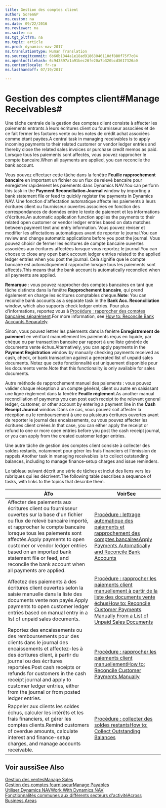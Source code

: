 ```yaml
---
title: Gestion des comptes client
author: SorenGP
ms.custom: na
ms.date: 09/22/2016
ms.reviewer: na
ms.suite: na
ms.tgt_pltfrm: na
ms.topic: article
ms.prod: dynamics-nav-2017
ms.translationtype: Human Translation
ms.sourcegitcommit: 6b60b1344a1e18ad91863046110df880f75f7c04
ms.openlocfilehash: 6c943897a1a91bec26fe20a7b320bcd3617326a0
ms.contentlocale: fr-ca
ms.lasthandoff: 07/19/2017

---
```


# <a name="manage-receivables"></a><span data-ttu-id="89294-102">Gestion des comptes client#</span><span class="sxs-lookup"><span data-stu-id="89294-102">Manage Receivables#</span></span>
<span data-ttu-id="89294-103">Une tâche centrale de la gestion des comptes client consiste à affecter les paiements entrants à leurs écritures client ou fournisseur associées et de ce fait fermer les factures vente ou les notes de crédit achat associées comme étant payées.</span><span class="sxs-lookup"><span data-stu-id="89294-103">A central task in managing receivables is to apply incoming payments to their related customer or vendor ledger entries and thereby close the related sales invoices or purchase credit memos as paid.</span></span> <span data-ttu-id="89294-104">Lorsque tous les paiements sont affectés, vous pouvez rapprocher le compte bancaire.</span><span class="sxs-lookup"><span data-stu-id="89294-104">When all payments are applied, you can reconcile the bank account.</span></span>  

<span data-ttu-id="89294-105">Vous pouvez effectuer cette tâche dans la fenêtre **Feuille rapprochement bancaire** en important un fichier ou un flux de relevé bancaire pour enregistrer rapidement les paiements dans Dynamics NAV.</span><span class="sxs-lookup"><span data-stu-id="89294-105">You can perform this task in the **Payment Reconciliation Journal** window by importing a bank statement file or feed to quickly register the payments in Dynamics NAV.</span></span> <span data-ttu-id="89294-106">Une fonction d'affectation automatique affecte les paiements à leurs écritures client ou fournisseur ouvertes associées en fonction des correspondances de données entre le texte de paiement et les informations d'écriture.</span><span class="sxs-lookup"><span data-stu-id="89294-106">An automatic application function applies the payments to their related open customer or vendor ledger entries based on data matches between payment text and entry information.</span></span> <span data-ttu-id="89294-107">Vous pouvez réviser et modifier les affectations automatiques avant de reporter le journal.</span><span class="sxs-lookup"><span data-stu-id="89294-107">You can review and change automatic applications before you post the journal.</span></span> <span data-ttu-id="89294-108">Vous pouvez choisir de fermer les écritures de compte bancaire ouvertes associées aux écritures affectées lorsque vous reportez le journal.</span><span class="sxs-lookup"><span data-stu-id="89294-108">You can choose to close any open bank account ledger entries related to the applied ledger entries when you post the journal.</span></span> <span data-ttu-id="89294-109">Cela signifie que le compte bancaire est automatiquement rapproché lorsque tous les paiements sont affectés.</span><span class="sxs-lookup"><span data-stu-id="89294-109">This means that the bank account is automatically reconciled when all payments are applied.</span></span>

<span data-ttu-id="89294-110">**Remarque** : vous pouvez rapprocher des comptes bancaires en tant que tâche distincte dans la fenêtre **Rapprochement bancaire**, qui prend également en charge les écritures comptables chèque.</span><span class="sxs-lookup"><span data-stu-id="89294-110">**Note**: You can reconcile bank accounts as a separate task in the **Bank Acc. Reconciliation** window, which also supports check ledger entries.</span></span> <span data-ttu-id="89294-111">Pour plus d'informations, reportez vous à [Procédure : rapprocher des comptes bancaires séparément](bank-how-reconcile-bank-accounts-separately.md).</span><span class="sxs-lookup"><span data-stu-id="89294-111">For more information, see [How to: Reconcile Bank Accounts Separately](bank-how-reconcile-bank-accounts-separately.md).</span></span>

<span data-ttu-id="89294-112">Sinon, vous pouvez lettrer les paiements dans la fenêtre **Enregistrement de paiement** en vérifiant manuellement les paiements reçus en liquide, par chèque ou par transaction bancaire par rapport à une liste générée de documents vente échus.</span><span class="sxs-lookup"><span data-stu-id="89294-112">Alternatively, you can apply payments in the **Payment Registration** window by manually checking payments received as cash, check, or bank transaction against a generated list of unpaid sales documents.</span></span> <span data-ttu-id="89294-113">Notez que cette fonctionnalité est uniquement disponible pour les documents vente.</span><span class="sxs-lookup"><span data-stu-id="89294-113">Note that this functionality is only available for sales documents.</span></span>

<span data-ttu-id="89294-114">Autre méthode de rapprochement manuel des paiements : vous pouvez valider chaque réception à un compte général, client ou autre en saisissant une ligne règlement dans la fenêtre **Feuille règlement**.</span><span class="sxs-lookup"><span data-stu-id="89294-114">As another manual reconciliation of payments you can post each receipt to the relevant general ledger, customer, or other account by entering a payment line in the **Cash Receipt Journal** window.</span></span> <span data-ttu-id="89294-115">Dans ce cas, vous pouvez soit affecter la réception ou le remboursement à une ou plusieurs écritures ouvertes avant de reporter le journal des encaissements, ou vous pouvez affecter les écritures client créées.</span><span class="sxs-lookup"><span data-stu-id="89294-115">In that case, you can either apply the receipt or refund to one or more open entries before you post the cash receipt journal, or you can apply from the created customer ledger entries.</span></span>

<span data-ttu-id="89294-116">Une autre tâche de gestion des comptes client consiste à collecter des soldes restants, notamment pour gérer les frais financiers et l'émission de rappels.</span><span class="sxs-lookup"><span data-stu-id="89294-116">Another task in managing receivables is to collect outstanding balances, including to manage finance-setup charges and issue reminders.</span></span>

<span data-ttu-id="89294-117">Le tableau suivant décrit une série de tâches et inclut des liens vers les rubriques qui les décrivent.</span><span class="sxs-lookup"><span data-stu-id="89294-117">The following table describes a sequence of tasks, with links to the topics that describe them.</span></span>

|<span data-ttu-id="89294-118">À</span><span class="sxs-lookup"><span data-stu-id="89294-118">To</span></span> |<span data-ttu-id="89294-119">Voir</span><span class="sxs-lookup"><span data-stu-id="89294-119">See</span></span> |
|---|----|
|<span data-ttu-id="89294-120">Affecter des paiements aux écritures client ou fournisseur ouvertes sur la base d'un fichier ou flux de relevé bancaire importé, et rapprocher le compte bancaire lorsque tous les paiements sont affectés.</span><span class="sxs-lookup"><span data-stu-id="89294-120">Apply payments to open customer or vendor ledger entries based on an imported bank statement file or feed, and reconcile the bank account when all payments are applied.</span></span>|[<span data-ttu-id="89294-121">Procédure : lettrage automatique des paiements et rapprochement des comptes bancaires</span><span class="sxs-lookup"><span data-stu-id="89294-121">Apply Payments Automatically and Reconcile Bank Accounts</span></span>](receivables-apply-payments-auto-reconcile-bank-accounts.md)|
|<span data-ttu-id="89294-122">Affectez des paiements à des écritures client ouvertes selon la saisie manuelle dans la liste des documents vente non payés.</span><span class="sxs-lookup"><span data-stu-id="89294-122">Apply payments to open customer ledger entries based on manual entry in a list of unpaid sales documents.</span></span> | [<span data-ttu-id="89294-123">Procédure : rapprocher les paiements client manuellement à partir de la liste des documents vente échus</span><span class="sxs-lookup"><span data-stu-id="89294-123">How to: Reconcile Customer Payments Manually From a List of Unpaid Sales Documents</span></span>](receivables-how-reconcile-customer-payments-list-unpaid-sales-documents.md)|
|<span data-ttu-id="89294-124">Reportez des encaissements ou des remboursements pour des clients dans le journal des encaissements et affectez-les à des écritures client, à partir du journal ou des écritures reportées.</span><span class="sxs-lookup"><span data-stu-id="89294-124">Post cash receipts or refunds for customers in the cash receipt journal and apply to customer ledger entries, either from the journal or from posted ledger entries.</span></span> | [<span data-ttu-id="89294-125">Procédure : rapprocher les paiements client manuellement</span><span class="sxs-lookup"><span data-stu-id="89294-125">How to: Reconcile Customer Payments Manually</span></span>](receivables-how-apply-sales-transactions-manually.md) |
|<span data-ttu-id="89294-126">Rappeler aux clients les soldes échus, calculer les intérêts et les frais financiers, et gérer les comptes clients.</span><span class="sxs-lookup"><span data-stu-id="89294-126">Remind customers of overdue amounts, calculate interest and finance-setup charges, and manage accounts receivable.</span></span> | [<span data-ttu-id="89294-127">Procédure : collecter des soldes restants</span><span class="sxs-lookup"><span data-stu-id="89294-127">How to: Collect Outstanding Balances</span></span>](receivables-collect-outstanding-balances.md) |

## <a name="see-also"></a><span data-ttu-id="89294-128">Voir aussi</span><span class="sxs-lookup"><span data-stu-id="89294-128">See Also</span></span>
[<span data-ttu-id="89294-129">Gestion des ventes</span><span class="sxs-lookup"><span data-stu-id="89294-129">Manage Sales</span></span>](sales-manage-sales.md)  
[<span data-ttu-id="89294-130">Gestion des comptes fournisseur</span><span class="sxs-lookup"><span data-stu-id="89294-130">Manage Payables</span></span>](payables-manage-payables.md)  
[<span data-ttu-id="89294-131">Utiliser Dynamics NAV</span><span class="sxs-lookup"><span data-stu-id="89294-131">Work With Dynamics NAV</span></span>](ui-work-product.md)  
[<span data-ttu-id="89294-132">Fonctionnalités communes aux différents secteurs d'activité</span><span class="sxs-lookup"><span data-stu-id="89294-132">Across Business Areas</span></span>](ui-across-business-areas.md)

